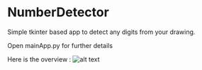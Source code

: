 # NumberDetector
Simple tkinter based app to detect any digits from your drawing.

Open mainApp.py for further details

Here is the overview :
![alt text](https://github.com/rakkaalhazimi/Tkinter-Number-Detector/blob/master/Number_Detector.PNG)
